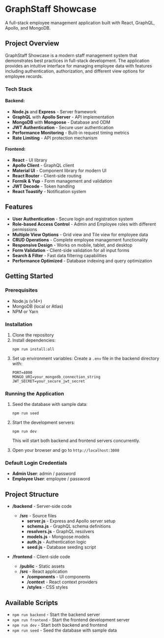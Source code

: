 # GraphStaff Showcase

A full-stack employee management application built with React, GraphQL, Apollo, and MongoDB.

## Project Overview

GraphStaff Showcase is a modern staff management system that demonstrates best practices in full-stack development. The application provides an intuitive interface for managing employee data with features including authentication, authorization, and different view options for employee records.

### Tech Stack

#### Backend:
- **Node.js** and **Express** - Server framework
- **GraphQL** with **Apollo Server** - API implementation
- **MongoDB** with **Mongoose** - Database and ODM
- **JWT Authentication** - Secure user authentication
- **Performance Monitoring** - Built-in request timing metrics
- **Rate Limiting** - API protection mechanism

#### Frontend:
- **React** - UI library
- **Apollo Client** - GraphQL client
- **Material UI** - Component library for modern UI
- **React Router** - Client-side routing
- **Formik & Yup** - Form management and validation
- **JWT Decode** - Token handling
- **React Toastify** - Notification system

## Features

- **User Authentication** - Secure login and registration system
- **Role-based Access Control** - Admin and Employee roles with different permissions
- **Multiple View Options** - Grid view and Tile view for employee data
- **CRUD Operations** - Complete employee management functionality
- **Responsive Design** - Works on mobile, tablet, and desktop
- **Form Validation** - Client-side validation for all input forms
- **Search & Filter** - Fast data filtering capabilities
- **Performance Optimized** - Database indexing and query optimization

## Getting Started

### Prerequisites

- Node.js (v14+)
- MongoDB (local or Atlas)
- NPM or Yarn

### Installation

1. Clone the repository
2. Install dependencies:
   ```
   npm run install:all
   ```
3. Set up environment variables:
   Create a `.env` file in the backend directory with:
   ```
   PORT=4000
   MONGO_URI=your_mongodb_connection_string
   JWT_SECRET=your_secure_jwt_secret
   ```

### Running the Application

1. Seed the database with sample data:
   ```
   npm run seed
   ```

2. Start the development servers:
   ```
   npm run dev
   ```
   This will start both backend and frontend servers concurrently.

3. Open your browser and go to `http://localhost:3000`

### Default Login Credentials

- **Admin User**: admin / password
- **Employee User**: employee / password

## Project Structure

- **/backend** - Server-side code
  - **/src** - Source files
    - **server.js** - Express and Apollo server setup
    - **schema.js** - GraphQL schema definitions
    - **resolvers.js** - GraphQL resolvers
    - **models.js** - Mongoose models
    - **auth.js** - Authentication logic
    - **seed.js** - Database seeding script

- **/frontend** - Client-side code
  - **/public** - Static assets
  - **/src** - React application
    - **/components** - UI components
    - **/context** - React context providers
    - **/styles** - CSS styles

## Available Scripts

- `npm run backend` - Start the backend server
- `npm run frontend` - Start the frontend development server
- `npm run dev` - Start both backend and frontend
- `npm run seed` - Seed the database with sample data